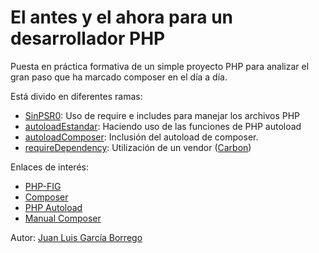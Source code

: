 # El antes y el ahora para un desarrollador PHP 

Puesta en práctica formativa de un simple proyecto PHP para analizar el gran paso que ha marcado composer en el día a día. 

Está divido en diferentes ramas:
  - [SinPSR0](https://github.com/JuanLuisGarciaBorrego/PSR-0/tree/SinPSR0): Uso de require e includes para manejar los archivos PHP
  - [autoloadEstandar](https://github.com/JuanLuisGarciaBorrego/PSR-0/tree/autoloadEstandar): Haciendo uso de las funciones de PHP autoload
  - [autoloadComposer](https://github.com/JuanLuisGarciaBorrego/PSR-0/tree/autoloadComposer): Inclusión del autoload de composer.
  - [requireDependency](https://github.com/JuanLuisGarciaBorrego/PSR-0/tree/requireDependency): Utilización de un vendor ([Carbon](http://carbon.nesbot.com/docs/))
  
Enlaces de interés:
  - [PHP-FIG](http://www.php-fig.org/)  
  - [Composer](https://getcomposer.org/)
  - [PHP Autoload](http://php.net/manual/es/language.oop5.autoload.php)
  - [Manual Composer](http://librosweb.es/libro/composer/)

Autor: [Juan Luis García Borrego](https://twitter.com/JuanluGarciaB)  
